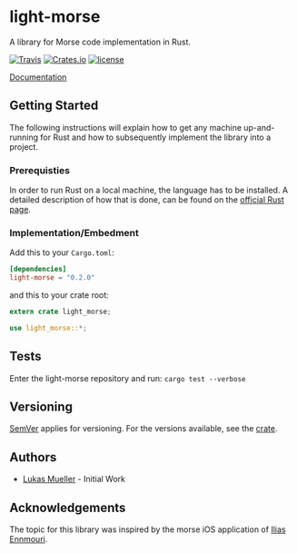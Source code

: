 # light-morse

A library for Morse code implementation in Rust.

[![Travis](https://img.shields.io/travis/luki/light-morse.svg)](https://travis-ci.org/luki/light-morse)
[![Crates.io](https://img.shields.io/crates/v/light-morse.svg)](https://crates.io/crates/light-morse)
[![license](https://img.shields.io/github/license/luki/light-morse.svg)](https://github.com/luki/light-morse/blob/master/LICENSE)

[Documentation](https://docs.rs/light-morse/0.2.0/light_morse/)

## Getting Started
The following instructions will explain how to get any machine up-and-running for Rust
and how to subsequently implement the library into a project.

### Prerequisties

In order to run Rust on a local machine, the language has to be installed.
A detailed description of how that is done, can be found on the [official Rust page](https://www.rust-lang.org/en-US/install.html).


### Implementation/Embedment

Add this to your `Cargo.toml`:

```toml
[dependencies]
light-morse = "0.2.0"
```

and this to your crate root:

```rust
extern crate light_morse;

use light_morse::*;
```

## Tests

Enter the light-morse repository and run: `cargo test --verbose`

## Versioning

[SemVer](http://semver.org/) applies for versioning. For the versions available, see the [crate](https://crates.io/crates/light-morse).

## Authors

* [Lukas Mueller](https://github.com/luki) - Initial Work

## Acknowledgements

The topic for this library was inspired by the morse iOS application of [Ilias Ennmouri](https://github.com/iiias).
